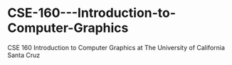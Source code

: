 # CSE-160---Introduction-to-Computer-Graphics
CSE 160 Introduction to Computer Graphics at The University of California Santa Cruz

